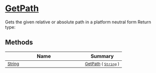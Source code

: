 # [GetPath](./IOExtensions-100663399.md)

Gets the given relative or absolute path in a platform neutral form
Return type:
## Methods

| Name | Summary | 
| --- | --- | 
| <sub>[String](https://docs.microsoft.com/en-us/dotnet/api/System.String)</sub><img width=200/>| <sub>[GetPath](./IOExtensions-100663399.md) ( [`String`](https://docs.microsoft.com/en-us/dotnet/api/System.String) )</sub>| <br>


